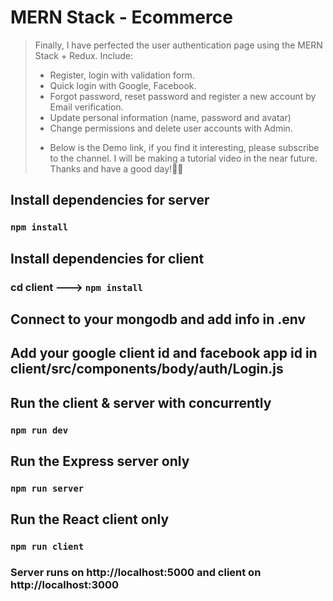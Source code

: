 # MERN Stack - Ecommerce
> Finally, I have perfected the user authentication page using the MERN Stack + Redux.
> Include:
> + Register, login with validation form.
> + Quick login with Google, Facebook.
> + Forgot password, reset password and register a new account by Email verification.
> + Update personal information (name, password and avatar)
> + Change permissions and delete user accounts with Admin.
> - Below is the Demo link, if you find it interesting, please subscribe to the channel. I will be making a tutorial video in the near future. Thanks and have a good day!💓💓


## Install dependencies for server 
### `npm install`

## Install dependencies for client
### cd client ---> `npm install`

## Connect to your mongodb and add info in .env

## Add your google client id and facebook app id in client/src/components/body/auth/Login.js

## Run the client & server with concurrently
### `npm run dev`

## Run the Express server only
### `npm run server`

## Run the React client only
### `npm run client`

### Server runs on http://localhost:5000 and client on http://localhost:3000
